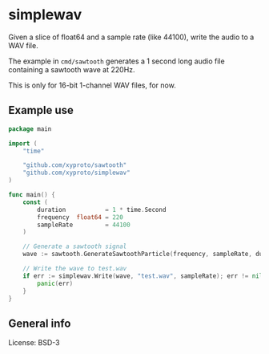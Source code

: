 # simplewav

Given a slice of float64 and a sample rate (like 44100), write the audio to a WAV file.

The example in `cmd/sawtooth` generates a 1 second long audio file containing a sawtooth wave at 220Hz.

This is only for 16-bit 1-channel WAV files, for now.

## Example use

```go
package main

import (
    "time"

    "github.com/xyproto/sawtooth"
    "github.com/xyproto/simplewav"
)

func main() {
    const (
        duration           = 1 * time.Second
        frequency  float64 = 220
        sampleRate         = 44100
    )

    // Generate a sawtooth signal
    wave := sawtooth.GenerateSawtoothParticle(frequency, sampleRate, duration)

    // Write the wave to test.wav
    if err := simplewav.Write(wave, "test.wav", sampleRate); err != nil {
        panic(err)
    }
}
```

## General info

License: BSD-3
